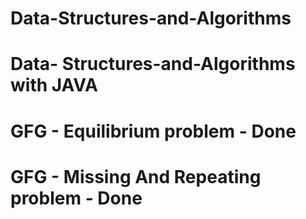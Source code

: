 # Data-Structures-and-Algorithms
# Data- Structures-and-Algorithms with JAVA
# GFG - Equilibrium problem - Done
# GFG - Missing And Repeating problem - Done
